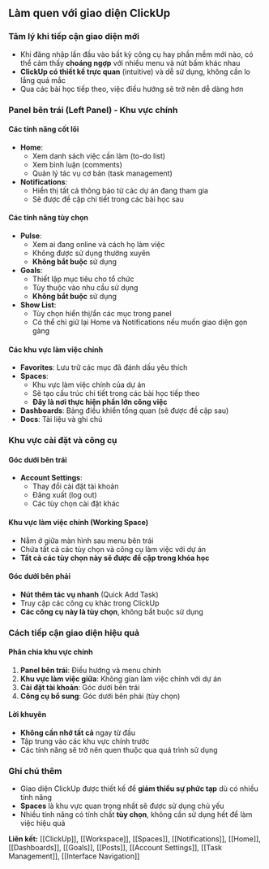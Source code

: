 ## Làm quen với giao diện ClickUp

### Tâm lý khi tiếp cận giao diện mới

- Khi đăng nhập lần đầu vào bất kỳ công cụ hay phần mềm mới nào, có thể cảm thấy **choáng ngợp** với nhiều menu và nút bấm khác nhau
- **ClickUp có thiết kế trực quan** (intuitive) và dễ sử dụng, không cần lo lắng quá mắc
- Qua các bài học tiếp theo, việc điều hướng sẽ trở nên dễ dàng hơn


### Panel bên trái (Left Panel) - Khu vực chính

#### Các tính năng cốt lõi

- **Home**:
    - Xem danh sách việc cần làm (to-do list)
    - Xem bình luận (comments)
    - Quản lý tác vụ cơ bản (task management)
- **Notifications**:
    - Hiển thị tất cả thông báo từ các dự án đang tham gia
    - Sẽ được đề cập chi tiết trong các bài học sau


#### Các tính năng tùy chọn

- **Pulse**:
    - Xem ai đang online và cách họ làm việc
    - Không được sử dụng thường xuyên
    - **Không bắt buộc** sử dụng
- **Goals**:
    - Thiết lập mục tiêu cho tổ chức
    - Tùy thuộc vào nhu cầu sử dụng
    - **Không bắt buộc** sử dụng
- **Show List**:
    - Tùy chọn hiển thị/ẩn các mục trong panel
    - Có thể chỉ giữ lại Home và Notifications nếu muốn giao diện gọn gàng


#### Các khu vực làm việc chính

- **Favorites**: Lưu trữ các mục đã đánh dấu yêu thích
- **Spaces**:
    - Khu vực làm việc chính của dự án
    - Sẽ tạo cấu trúc chi tiết trong các bài học tiếp theo
    - **Đây là nơi thực hiện phần lớn công việc**
- **Dashboards**: Bảng điều khiển tổng quan (sẽ được đề cập sau)
- **Docs**: Tài liệu và ghi chú


### Khu vực cài đặt và công cụ

#### Góc dưới bên trái

- **Account Settings**:
    - Thay đổi cài đặt tài khoản
    - Đăng xuất (log out)
    - Các tùy chọn cài đặt khác


#### Khu vực làm việc chính (Working Space)

- Nằm ở giữa màn hình sau menu bên trái
- Chứa tất cả các tùy chọn và công cụ làm việc với dự án
- **Tất cả các tùy chọn này sẽ được đề cập trong khóa học**


#### Góc dưới bên phải

- **Nút thêm tác vụ nhanh** (Quick Add Task)
- Truy cập các công cụ khác trong ClickUp
- **Các công cụ này là tùy chọn**, không bắt buộc sử dụng


### Cách tiếp cận giao diện hiệu quả

#### Phân chia khu vực chính

1. **Panel bên trái**: Điều hướng và menu chính
2. **Khu vực làm việc giữa**: Không gian làm việc chính với dự án
3. **Cài đặt tài khoản**: Góc dưới bên trái
4. **Công cụ bổ sung**: Góc dưới bên phải (tùy chọn)

#### Lời khuyên

- **Không cần nhớ tất cả** ngay từ đầu
- Tập trung vào các khu vực chính trước
- Các tính năng sẽ trở nên quen thuộc qua quá trình sử dụng


### Ghi chú thêm

- Giao diện ClickUp được thiết kế để **giảm thiểu sự phức tạp** dù có nhiều tính năng
- **Spaces** là khu vực quan trọng nhất sẽ được sử dụng chủ yếu
- Nhiều tính năng có tính chất **tùy chọn**, không cần sử dụng hết để làm việc hiệu quả

**Liên kết:** [[ClickUp]], [[Workspace]], [[Spaces]], [[Notifications]], [[Home]], [[Dashboards]], [[Goals]], [[Posts]], [[Account Settings]], [[Task Management]], [[Interface Navigation]]

